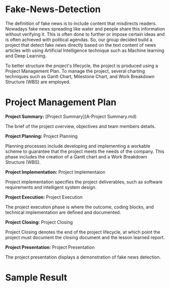 # Fake-News-Detection

The definition of fake news is to include content that misdirects readers. Nowadays fake news spreading like water and people share this information without verifying it. This is often done to further or impose certain ideas and is often achieved with political agendas. So, our group decided build a project that detect fake news directly based on the text content of news articles with using Artificial Intelligence technique such as Machine learning and Deep Learning. 

To better structure the project's lifecycle, the project is produced using a Project Management Plan. To manage the project, several charting techniques such as Gantt Chart, Milestone Chart, and Work Breakdown Structure (WBS) are employed.

# Project Management Plan 

**Project Summary:** [Project Summary](A-Project Summary.md)

The brief of the project overview, objectives and team members details.

**Project Planning:** Project Planning

Planning processes include developing and implementing a workable scheme to guarantee that the project meets the needs of the company. This phase includes the creation of a Gantt chart and a Work Breakdown Structure (WBS).

**Project Implementation:** Project Implementaion

Project implementation specifies the project deliverables, such as software requirements and intelligent system design.

**Project Execution:** Project Execution

The project execution phase is where the outcome, coding blocks, and technical implementation are defined and documented.

**Project Closing:** Project Closing

Project Closing denotes the end of the project lifecycle, at which point the project must document the closing document and the lesson learned report.

**Project Presentation:** Project Presentation

The project presentation displays a demonstration of fake news detection.

# Sample Result
